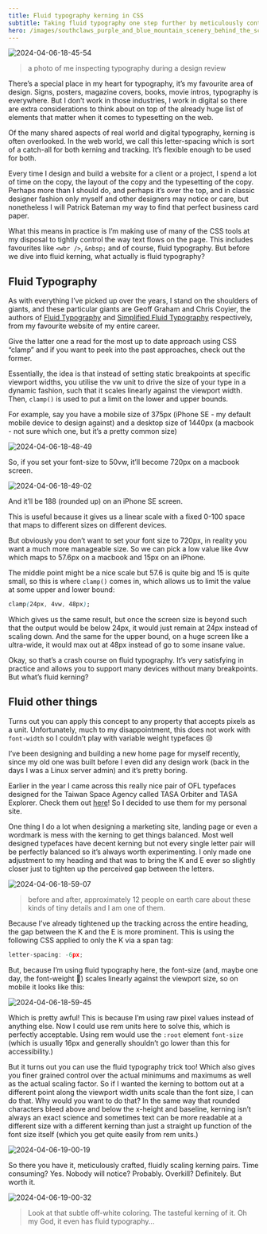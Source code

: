 ```yaml
---
title: Fluid typography kerning in CSS
subtitle: Taking fluid typography one step further by meticulously controlling kerning pairs.
hero: /images/southclaws_purple_and_blue_mountain_scenery_behind_the_screen_i_31127cb3-ef1a-4226-8b16-15d10328e4f2.png
---
```


![2024-04-06-18-45-54](/images/2024-04-06-18-45-54.png)

> a photo of me inspecting typography during a design review

There’s a special place in my heart for typography, it’s my favourite area of design. Signs, posters, magazine covers, books, movie intros, typography is everywhere. But I don’t work in those industries, I work in digital so there are extra considerations to think about on top of the already huge list of elements that matter when it comes to typesetting on the web.

Of the many shared aspects of real world and digital typography, kerning is often overlooked. In the web world, we call this letter-spacing which is sort of a catch-all for both kerning and tracking. It’s flexible enough to be used for both.

Every time I design and build a website for a client or a project, I spend a lot of time on the copy, the layout of the copy and the typesetting of the copy. Perhaps more than I should do, and perhaps it’s over the top, and in classic designer fashion only myself and other designers may notice or care, but nonetheless I will Patrick Bateman my way to find that perfect business card paper.

What this means in practice is I’m making use of many of the CSS tools at my disposal to tightly control the way text flows on the page. This includes favourites like `<wbr />`, `&nbsp;` and of course, fluid typography. But before we dive into fluid kerning, what actually is fluid typography?

## Fluid Typography

As with everything I’ve picked up over the years, I stand on the shoulders of giants, and these particular giants are Geoff Graham and Chris Coyier, the authors of [Fluid Typography](https://css-tricks.com/snippets/css/fluid-typography/) and [Simplified Fluid Typography](https://css-tricks.com/simplified-fluid-typography/) respectively, from my favourite website of my entire career.

Give the latter one a read for the most up to date approach using CSS “clamp” and if you want to peek into the past approaches, check out the former.

Essentially, the idea is that instead of setting static breakpoints at specific viewport widths, you utilise the vw unit to drive the size of your type in a dynamic fashion, such that it scales linearly against the viewport width. Then, `clamp()` is used to put a limit on the lower and upper bounds.

For example, say you have a mobile size of 375px (iPhone SE - my default mobile device to design against) and a desktop size of 1440px (a macbook - not sure which one, but it’s a pretty common size)

![2024-04-06-18-48-49](/images/2024-04-06-18-48-49.png)

So, if you set your font-size to 50vw, it’ll become 720px on a macbook screen.

![2024-04-06-18-49-02](/images/2024-04-06-18-49-02.png)

And it’ll be 188 (rounded up) on an iPhone SE screen.

This is useful because it gives us a linear scale with a fixed 0-100 space that maps to different sizes on different devices.

But obviously you don’t want to set your font size to 720px, in reality you want a much more manageable size. So we can pick a low value like 4vw which maps to 57.6px on a macbook and 15px on an iPhone.

The middle point might be a nice scale but 57.6 is quite big and 15 is quite small, so this is where `clamp()` comes in, which allows us to limit the value at some upper and lower bound:

```css
clamp(24px, 4vw, 48px);
```

Which gives us the same result, but once the screen size is beyond such that the output would be below 24px, it would just remain at 24px instead of scaling down. And the same for the upper bound, on a huge screen like a ultra-wide, it would max out at 48px instead of go to some insane value.

Okay, so that’s a crash course on fluid typography. It’s very satisfying in practice and allows you to support many devices without many breakpoints. But what’s fluid kerning?

## Fluid other things

Turns out you can apply this concept to any property that accepts pixels as a unit. Unfortunately, much to my disappointment, this does not work with `font-width` so I couldn’t play with variable weight typefaces 😢

I’ve been designing and building a new home page for myself recently, since my old one was built before I even did any design work (back in the days I was a Linux server admin) and it’s pretty boring.

Earlier in the year I came across this really nice pair of OFL typefaces designed for the Taiwan Space Agency called TASA Orbiter and TASA Explorer. Check them out [here](https://github.com/adrianzwz/TASA-Typeface-Collection/)! So I decided to use them for my personal site.

One thing I do a lot when designing a marketing site, landing page or even a wordmark is mess with the kerning to get things balanced. Most well designed typefaces have decent kerning but not every single letter pair will be perfectly balanced so it’s always worth experimenting. I only made one adjustment to my heading and that was to bring the K and E ever so slightly closer just to tighten up the perceived gap between the letters.

![2024-04-06-18-59-07](/images/2024-04-06-18-59-07.png)

> before and after, approximately 12 people on earth care about these kinds of tiny details and I am one of them.

Because I’ve already tightened up the tracking across the entire heading, the gap between the K and the E is more prominent. This is using the following CSS applied to only the K via a span tag:

```c
letter-spacing: -6px;
```

But, because I’m using fluid typography here, the font-size (and, maybe one day, the font-weight 🙏) scales linearly against the viewport size, so on mobile it looks like this:

![2024-04-06-18-59-45](/images/2024-04-06-18-59-45.png)

Which is pretty awful! This is because I’m using raw pixel values instead of anything else. Now I could use rem units here to solve this, which is perfectly acceptable. Using rem would use the `:root` element `font-size` (which is usually 16px and generally shouldn’t go lower than this for accessibility.)

But it turns out you can use the fluid typography trick too! Which also gives you finer grained control over the actual minimums and maximums as well as the actual scaling factor. So if I wanted the kerning to bottom out at a different point along the viewport width units scale than the font size, I can do that. Why would you want to do that? In the same way that rounded characters bleed above and below the x-height and baseline, kerning isn’t always an exact science and sometimes text can be more readable at a different size with a different kerning than just a straight up function of the font size itself (which you get quite easily from rem units.)

![2024-04-06-19-00-19](/images/2024-04-06-19-00-19.png)

So there you have it, meticulously crafted, fluidly scaling kerning pairs. Time consuming? Yes. Nobody will notice? Probably. Overkill? Definitely. But worth it.

![2024-04-06-19-00-32](/images/2024-04-06-19-00-32.png)

> Look at that subtle off-white coloring. The tasteful kerning of it. Oh my God, it even has fluid typography...
